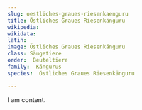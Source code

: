 ```yaml
---
slug: oestliches-graues-riesenkaenguru
title: Östliches Graues Riesenkänguru
wikipedia: 
wikidata: 
latin:
image: Östliches Graues Riesenkänguru
class: Säugetiere
order:  Beuteltiere
family:  Kängurus
species:  Östliches Graues Riesenkänguru

---
```


I am content.
